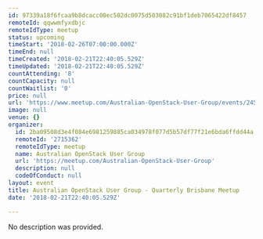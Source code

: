 ```yaml
---
id: 97339a18f6fcaa9b8dcacc00ec502dc0075d503082c91bf1deb7065422df8457
remoteId: qqwwmfyxdbjc
remoteIdType: meetup
status: upcoming
timeStart: '2018-02-26T07:00:00.000Z'
timeEnd: null
timeCreated: '2018-02-21T22:40:05.529Z'
timeUpdated: '2018-02-21T22:40:05.529Z'
countAttending: '8'
countCapacity: null
countWaitlist: '0'
price: null
url: 'https://www.meetup.com/Australian-OpenStack-User-Group/events/245476905/'
image: null
venue: {}
organizer:
  id: 2ba09508d3e4f084e6981259885ca034978f077d5b57df77f21e6bda6ffdd44a
  remoteId: '2715362'
  remoteIdType: meetup
  name: Australian OpenStack User Group
  url: 'https://meetup.com/Australian-OpenStack-User-Group'
  description: null
  codeOfConduct: null
layout: event
title: Australian OpenStack User Group - Quarterly Brisbane Meetup
date: '2018-02-21T22:40:05.529Z'

---
```

No description was provided.
